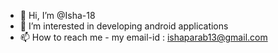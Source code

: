 - 👋 Hi, I’m @Isha-18
- 👀 I’m interested in developing android applications
- 📫 How to reach me - 
  my email-id : ishaparab13@gmail.com


